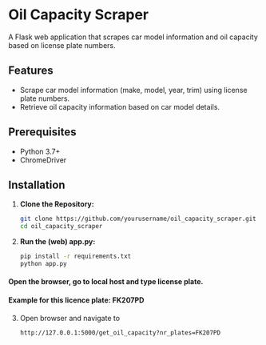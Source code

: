 # Oil Capacity Scraper

A Flask web application that scrapes car model information and oil capacity based on license plate numbers.

## Features

- Scrape car model information (make, model, year, trim) using license plate numbers.
- Retrieve oil capacity information based on car model details.

## Prerequisites

- Python 3.7+
- ChromeDriver

## Installation

1. **Clone the Repository:**

   ```bash
   git clone https://github.com/yourusername/oil_capacity_scraper.git
   cd oil_capacity_scraper

2. **Run the (web) app.py:**

   ```bash
   pip install -r requirements.txt
   python app.py

#### Open the browser, go to local host and type license plate.
#### Example for this licence plate: FK207PD

3. Open browser and navigate to
   ```bash
   http://127.0.0.1:5000/get_oil_capacity?nr_plates=FK207PD
